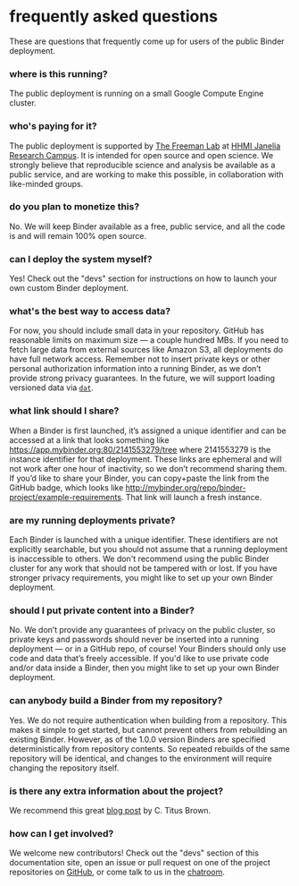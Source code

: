 # frequently asked questions

These are questions that frequently come up for users of the public Binder deployment.

### where is this running?

The public deployment is running on a small Google Compute Engine cluster.

### who's paying for it?

The public deployment is supported by [The Freeman Lab](http://thefreemanlab.com) at [HHMI Janelia Research Campus](http://janelia.org). It is intended for open source and open science. We strongly believe that reproducible science and analysis be available as a public service, and are working to make this possible, in collaboration with like-minded groups.

### do you plan to monetize this?

No. We will keep Binder available as a free, public service, and all the code is and will remain 100% open source.

### can I deploy the system myself?

Yes! Check out the "devs" section for instructions on how to launch your own custom Binder deployment.

### what's the best way to access data?

For now, you should include small data in your repository. GitHub has reasonable limits on maximum
size — a couple hundred MBs. If you need to fetch large data from external sources like Amazon S3, all deployments do have full network access. Remember not to insert private keys or other personal authorization information into a running Binder, as we don’t provide strong privacy guarantees. In the future, we will support loading versioned data via [`dat`](http://dat-data.com).

### what link should I share?

When a Binder is first launched, it’s assigned a unique identifier and can be accessed at a link that looks something like <a href="">https://app.mybinder.org:80/2141553279/tree</a> where 2141553279 is the instance identifier for that deployment. These links are ephemeral and will not work after one hour of inactivity, so we don’t recommend sharing them. If you’d like to share your Binder, you can copy+paste the link from the GitHub badge, which looks like <a href="">http://mybinder.org/repo/binder-project/example-requirements</a>. That link will launch a fresh instance.

### are my running deployments private?

Each Binder is launched with a unique identifier. These identifiers are not explicitly searchable, but you should not assume that a running deployment is inaccessible to others. We don't recommend using the public Binder cluster for any work that should not be tampered with or lost. If you have stronger privacy requirements, you might like to set up your own Binder deployment.

### should I put private content into a Binder?

No. We don’t provide any guarantees of privacy on the public cluster, so private keys and passwords should never be inserted into a running deployment — or in a GitHub repo, of course! Your Binders should only use code and data that’s freely accessible. If you'd like to use private code and/or data inside a Binder, then you might like to set up your own Binder deployment.

### can anybody build a Binder from my repository?

Yes. We do not require authentication when building from a repository. This makes it
simple to get started, but cannot prevent others from rebuilding an existing Binder. However, as of the 1.0.0 version Binders are specified deterministically from repository contents. So repeated rebuilds of the same repository will be identical, and changes to the environment will require changing the repository itself.

### is there any extra information about the project?

We recommend this great [blog post](http://ivory.idyll.org/blog/2016-mybinder.html) by C. Titus Brown.

### how can I get involved?

We welcome new contributors! Check out the "devs" section of this documentation site, open an issue or pull request on one of the project repositories on [GitHub](https://github.com/binder-project), or come talk to us in the [chatroom](https://gitter.im/binder-project/binder).
